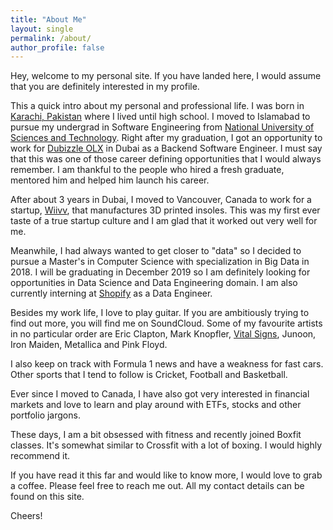 ```yaml
---
title: "About Me"
layout: single
permalink: /about/
author_profile: false
---
```

Hey, welcome to my personal site. If you have landed here, I would assume that you are definitely interested in my profile.

This a quick intro about my personal and professional life. I was born in [Karachi, Pakistan](https://en.wikipedia.org/wiki/Karachi) where I lived until high school. I moved to Islamabad to pursue my undergrad in Software Engineering from [National University of Sciences and Technology](https://en.wikipedia.org/wiki/National_University_of_Sciences_and_Technology_(Pakistan)). Right after my graduation, I got an opportunity to work for [Dubizzle OLX](https://dubai.dubizzle.com/) in Dubai as a Backend Software Engineer. I must say that this was one of those career defining opportunities that I would always remember. I am thankful to the people who hired a fresh graduate, mentored him and helped him launch his career.

After about 3 years in Dubai, I moved to Vancouver, Canada to work for a startup, [Wiivv](https://wiivv.com/), that manufactures 3D printed insoles. This was my first ever taste of a true startup culture and I am glad that it worked out very well for me.

Meanwhile, I had always wanted to get closer to "data" so I decided to pursue a Master's in Computer Science with specialization in Big Data in 2018. I will be graduating in December 2019 so I am definitely looking for opportunities in Data Science and Data Engineering domain. I am also currently interning at [Shopify](https://www.shopify.com/) as a Data Engineer.

Besides my work life, I love to play guitar. If you are ambitiously trying to find out more, you will find me on SoundCloud. Some of my favourite artists in no particular order are Eric Clapton, Mark Knopfler, [Vital Signs](https://sites.google.com/site/vitalsignsfansite/), Junoon, Iron Maiden, Metallica and Pink Floyd.

I also keep on track with Formula 1 news and have a weakness for fast cars. Other sports that I tend to follow is Cricket, Football and Basketball.

Ever since I moved to Canada, I have also got very interested in financial markets and love to learn and play around with ETFs, stocks and other portfolio jargons.

These days, I am a bit obsessed with fitness and recently joined Boxfit classes. It's somewhat similar to Crossfit with a lot of boxing. I would highly recommend it.  

If you have read it this far and would like to know more, I would love to grab a coffee. Please feel free to reach me out. All my contact details can be found on this site.

Cheers!  